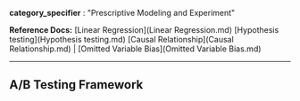 **category_specifier** : "Prescriptive Modeling and Experiment"

**Reference Docs:** [Linear Regression](Linear Regression.md) [Hypothesis testing](Hypothesis testing.md) [Causal Relationship](Causal Relationship.md) | [Omitted Variable Bias](Omitted Variable Bias.md)

---

## A/B Testing Framework





